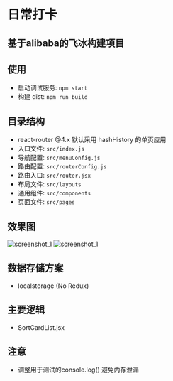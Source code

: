 # 日常打卡

## 基于alibaba的飞冰构建项目


## 使用

- 启动调试服务: `npm start`
- 构建 dist: `npm run build`

## 目录结构

- react-router @4.x 默认采用 hashHistory 的单页应用
- 入口文件: `src/index.js`
- 导航配置: `src/menuConfig.js`
- 路由配置: `src/routerConfig.js`
- 路由入口: `src/router.jsx`
- 布局文件: `src/layouts`
- 通用组件: `src/components`
- 页面文件: `src/pages`

## 效果图

![screenshot_1](https://i.loli.net/2019/05/13/5cd8d7f1bcf7413813.png)
![screenshot_1](https://i.loli.net/2019/05/13/5cd8d81ea0fa541407.png)

## 数据存储方案
- localstorage (No Redux)

## 主要逻辑
- SortCardList.jsx

## 注意
- 调整用于测试的console.log() 避免内存泄漏
